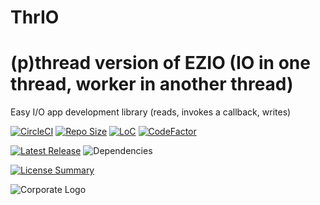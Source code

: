 # ThrIO
(p)thread version of EZIO (IO in one thread, worker in another thread)
==========

Easy I/O app development library (reads, invokes a callback, writes)

[![CircleCI](https://img.shields.io/circleci/build/github/InnovAnon-Inc/ThrIO?color=%23FF1100&logo=InnovAnon%2C%20Inc.&logoColor=%23FF1133&style=plastic)](https://circleci.com/gh/InnovAnon-Inc/ThrIO)
[![Repo Size](https://img.shields.io/github/repo-size/InnovAnon-Inc/ThrIO?color=%23FF1100&logo=InnovAnon%2C%20Inc.&logoColor=%23FF1133&style=plastic)](https://github.com/InnovAnon-Inc/ThrIO)
[![LoC](https://tokei.rs/b1/github/InnovAnon-Inc/ThrIO?category=code)](https://github.com/InnovAnon-Inc/ThrIO)
[![CodeFactor](https://www.codefactor.io/repository/github/InnovAnon-Inc/ThrIO/badge)](https://www.codefactor.io/repository/github/InnovAnon-Inc/ThrIO)

[![Latest Release](https://img.shields.io/github/commits-since/InnovAnon-Inc/ThrIO/latest?color=%23FF1100&include_prereleases&logo=InnovAnon%2C%20Inc.&logoColor=%23FF1133&style=plastic)](https://github.com/InnovAnon-Inc/ThrIO/releases/latest)
![Dependencies](https://img.shields.io/librariesio/github/InnovAnon-Inc/ThrIO?color=%23FF1100&style=plastic)

[![License Summary](https://img.shields.io/github/license/InnovAnon-Inc/ThrIO?color=%23FF1100&label=Free%20Code%20for%20a%20Free%20World%21&logo=InnovAnon%2C%20Inc.&logoColor=%23FF1133&style=plastic)](https://tldrlegal.com/license/unlicense#summary)

![Corporate Logo](https://i.imgur.com/UD8y4Is.gif)

